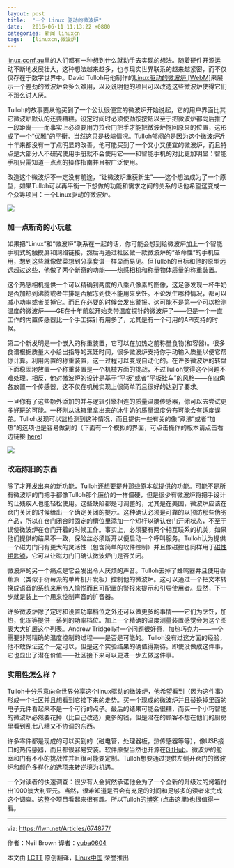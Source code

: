 ```yaml
---
layout: post
title:	"一个 Linux 驱动的微波炉"
date:	2016-06-11 11:13:22 +0800 
categories:	新闻 linuxcn 
tags:	[linuxcn,微波炉]
---
```



[linux.conf.au](http://linux.conf.au/)里的人们都有一种想到什么就动手去实现的想法。随着硬件开源运动不断地发展壮大，这种想法越来越多，也与现实世界联系的越来越紧密，而不仅仅存在于数字世界中。David Tulloh用他制作的[Linux驱动的微波炉 [WebM]](http://mirror.linux.org.au/linux.conf.au/2016/04_Thursday/D4.303_Costa_Theatre/Linux_driven_microwave.webm)来展示一个差劲的微波炉会多么难用，以及说明他的项目可以改造这些微波炉使得它们不那么讨人厌。


Tulloh的故事要从他买到了一个公认很便宜的微波炉开始说起，它的用户界面比其它微波炉默认的还要糟糕。设定时间时必须使劲按按钮以至于把微波炉都向后推了一段距离——而事实上必须要用力拉仓门把手才能把微波炉拖回原来的位置，这形成了一个“优雅”的平衡。当然这只是极端情况。Tulloh郁闷的是因为这个微波炉近十年来都没有一丁点明显的改善。他可能买到了一个又小又便宜的微波炉，而且特点是大部分人不研究使用手册就不会使用它——和智能手机的对比更加明显：智能手机只需知道一点点的操作指南并且被广泛使用。


改造这个微波炉不一定没有前途，“让微波炉重获新生”——这个想法成为了一个原型，如果Tulloh可以再平衡一下想做的功能和需求之间的关系的话他希望这变成一个众筹项目：一个Linux驱动的微波炉。


![](/Asserts/Images//attachment/album/201606/11/111327szwpbp94ez4xc4e2.jpg)


### 加一点新奇的小玩意


如果把“Linux”和“微波炉”联系在一起的话，你可能会想到给微波炉加上一个智能手机式的触摸屏和网络链接，然后再通过社区做一款微波炉的“革命性”的手机应用，想到这些就像做菜想到分享食谱一样显而易见。但Tulloh的目标和他的原型远远超过这些，他做了两个新奇的功能——热感相机和称量物体质量的称重装置。


这个热感相机提供一个可以精确到两度的八乘八像素的图像，这足够发现一杯牛奶是否加热到沸腾或者牛排是否解冻到快不能用来烹饪。不论发生哪种情况，都可以减小功率或者关掉它。而且在必要的时候会发出警报。这可能不是第一个可以检测温度的微波炉——GE在十年前就开始卖带温度探针的微波炉了——但是一个一直工作的内置传感器比一个手工探针有用多了，尤其是有一个可用的API支持的时候。


第二个新发明是一个嵌入的称重装置，它可以在加热之前称量食物(和容器)。很多食谱根据质量大小给出指导的烹饪时间，很多微波炉支持你手动输入质量以便它帮你计算。利用内置的称重装置，这一过程可以变成自动化的。在许多微波炉的转盘下面稳固地放置一个称重装置是一个机械方面的挑战，不过Tulloh觉得这个问题不难处理。相反，他对微波炉的设计是基于“平板”或者“平板挂车”的风格——在四角各放置一个传感器，这不仅在机械实现上很简单而且很好的达到了要求。


一旦你有了这些额外添加的并与逻辑引擎相连的质量温度传感器，你可以去尝试更多好玩的可能。一杯刚从冰箱里拿出来的冰牛奶的质量温度分布可能会有适度误差。Tulloh发现可以监检测到这种情况，而且提供一些有关的像“煮沸”或者“加热”的选项也是容易做到的（下面有一个模拟的界面，可点击操作的版本请点击右边链接 [here](http://mwgui.tulloh.id.au/)）


![](/Asserts/Images//attachment/album/201606/11/111329uabb3de3eawa1w3d.png)


### 改造陈旧的东西


除了才开发出来的新功能，Tulloh还想要提升那些原本就提供的功能。可能不是所有微波炉的门把手都像Tulloh那个廉价的一样僵硬，但是很少有微波炉将把手设计的让残疾人也能轻松使用。这些缺陷都是可调整的，尤其是在美国，微波炉应该在仓门关闭的时候给出一个确定关闭的提示。这种确认必须是可靠的以预防那些伪劣产品，所以在仓门闭合时固定的槽位里添加一个短杆以确认仓门开闭状态，不至于误使微波炉在仓门开着的时候工作。事实上，必须要有两个相互联系的机关，如果他们提供的结果不一致，保险丝必须断开以便启动一个呼叫服务。Tulloh认为提供一个磁力门闩有更大的灵活性（包含简单的软件控制）并且像磁控也同样用于[磁性钥匙锁](https://en.wikipedia.org/wiki/Magnetic_keyed_lock)，它可以让磁力门闩确认微波炉门是否关闭。


微波炉的另一个痛点是它会发出令人厌烦的声音。Tulloh去掉了蜂鸣器并且使用香蕉派（类似于树莓派的单片机开发板）控制他的微波炉。这可以通过一个把文本转换成语音的系统来用令人愉悦而且可配置的警报来提示和引导使用者。显然，下一步就是装上一个用来控制声音的扩音器。


许多微波炉除了定时和设置功率档位之外还可以做更多的事情——它们为烹饪，加热，化冻等提供一系列的功率档位。加上一个精确的温度测量装置感觉会为这个图表大大扩展这个列表。Andrew Tridgell对一个问题很好奇，加热巧克力——一个需要非常精确的温度控制的过程——是否是可能的。Tulloh没有过这方面的经验，他不敢保证这个一定可以，但是这个实验结果的确值得期待。即使没做成这件事，它也显出了潜在价值——社区接下来可以更进一步去做这件事。


### 实用性怎么样？


Tulloh十分乐意向全世界分享这个linux驱动的微波炉，他希望看到（因为这件事）形成一个社区并且想看到它接下来的走势。买一个现成的微波炉并且替换掉里面的电子元件看起来不是一个可行的点子。最后的结果可能会很糟，而买一个小巧智能的微波炉必然要花掉（比自己改造）更多的钱，但是潜在的顾客不想在他们的厨房里看到乱七八糟又不协调的东西。


许多零件都是现成的可以买到的（磁电管，处理器板，热传感器等等），像USB接口的热传感器，而且都很容易安装。软件原型当然也开源在[GitHub](https://github.com/lod?tab=repositories)。微波炉的舱室和门有不小的挑战性并且很可能要定制。Tulloh想要通过提供左侧开仓门的微波炉和颜色多样化的选项来转逆境为机遇。


一个对读者的快速调查：很少有人会贸然承诺他会为了一个全新的升级过的烤箱付出1000澳大利亚元。当然，很难知道是否会有充足的时间和足够多的读者来完成这个调查。这整个项目看起来很有趣。所以Tulloh的[博客](http://david.tulloh.id.au/category/microwave/) (点击这里)也很值得一看。




---


via: <https://lwn.net/Articles/674877/>


作者：Neil Brown 译者：[yuba0604](https://github.com/yuba0604)


本文由 [LCTT](https://github.com/LCTT/TranslateProject) 原创翻译，[Linux中国](https://linux.cn/) 荣誉推出
